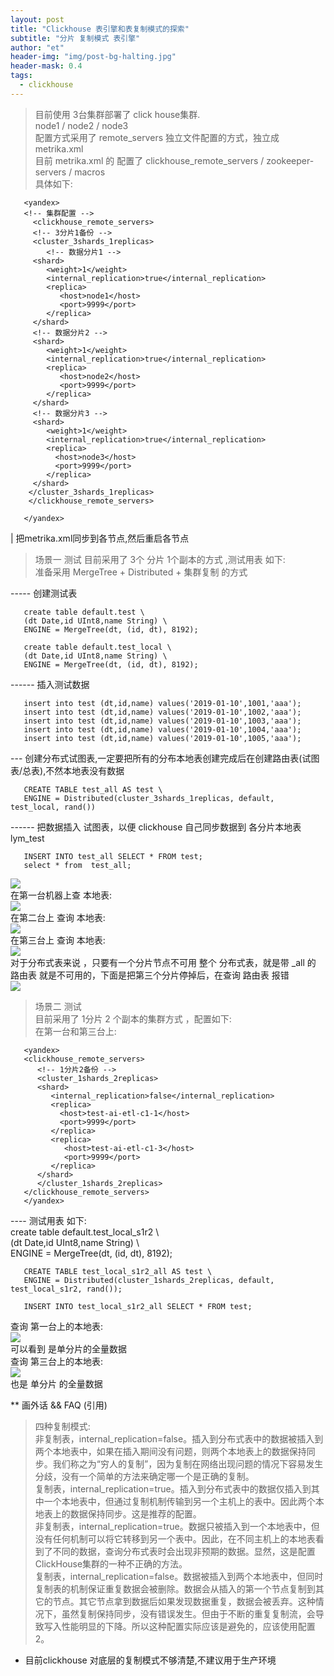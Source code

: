 ```yaml
---
layout: post
title: "Clickhouse 表引擎和表复制模式的探索"
subtitle: "分片 复制模式 表引擎"
author: "et"
header-img: "img/post-bg-halting.jpg"
header-mask: 0.4
tags:
  - clickhouse
---
```



>  目前使用 3台集群部署了 click house集群.    
>  node1 / node2 / node3    
>  配置方式采用了  remote_servers   独立文件配置的方式，独立成  metrika.xml    
>  目前 metrika.xml 的 配置了  clickhouse_remote_servers  /  zookeeper-servers /  macros    
>  具体如下:   

       <yandex>
       <!-- 集群配置 -->
         <clickhouse_remote_servers>
         <!-- 3分片1备份 -->
         <cluster_3shards_1replicas>
            <!-- 数据分片1 -->
         <shard>
            <weight>1</weight>
            <internal_replication>true</internal_replication>
            <replica>
               <host>node1</host>
               <port>9999</port>
            </replica>
         </shard>
         <!-- 数据分片2 -->
         <shard>
            <weight>1</weight>
            <internal_replication>true</internal_replication>
            <replica>
               <host>node2</host>
               <port>9999</port>
            </replica>
         </shard>
         <!-- 数据分片3 -->
         <shard>
            <weight>1</weight>
            <internal_replication>true</internal_replication>
            <replica>
              <host>node3</host>
              <port>9999</port>
            </replica>
         </shard>
        </cluster_3shards_1replicas>
        </clickhouse_remote_servers>
       
       </yandex>   


| 把metrika.xml同步到各节点,然后重启各节点   

>  场景一    测试
>  目前采用了  3个 分片 1个副本的方式  ,测试用表 如下:    
>    准备采用    MergeTree + Distributed + 集群复制  的方式    

----- 创建测试表    

       create table default.test \    
       (dt Date,id UInt8,name String) \    
       ENGINE = MergeTree(dt, (id, dt), 8192);    
       
       create table default.test_local \    
       (dt Date,id UInt8,name String) \    
       ENGINE = MergeTree(dt, (id, dt), 8192);      

------ 插入测试数据     

       insert into test (dt,id,name) values('2019-01-10',1001,'aaa');    
       insert into test (dt,id,name) values('2019-01-10',1002,'aaa');    
       insert into test (dt,id,name) values('2019-01-10',1003,'aaa');    
       insert into test (dt,id,name) values('2019-01-10',1004,'aaa');    
       insert into test (dt,id,name) values('2019-01-10',1005,'aaa');    

--- 创建分布式试图表,一定要把所有的分布本地表创建完成后在创建路由表(试图表/总表),不然本地表没有数据    
 
       CREATE TABLE test_all AS test \    
       ENGINE = Distributed(cluster_3shards_1replicas, default, test_local, rand())    

------ 把数据插入 试图表，以便 clickhouse 自己同步数据到 各分片本地表 lym_test    

       INSERT INTO test_all SELECT * FROM test;    
       select * from  test_all;    

![](/img/in-post/clickhouse-engine-replication.jpg)    
  在第一台机器上查 本地表:    
![](/img/in-post/clickhouse-engine-replication-1.jpg)    
  在第二台上 查询 本地表:    
![](/img/in-post/clickhouse-engine-replication-2.jpg)    
  在第三台上 查询 本地表:    
![](/img/in-post/clickhouse-engine-replication-3.jpg)    
  对于分布式表来说 ，只要有一个分片节点不可用 整个 分布式表，就是带 _all 的 路由表 就是不可用的，下面是把第三个分片停掉后，在查询 路由表 报错    
![](/img/in-post/clickhouse-engine-replication-4.jpg)    



>  场景二   测试    
>  目前采用了  1分片 2 个副本的集群方式  ，配置如下:    
>  在第一台和第三台上:    

       <yandex>
       <clickhouse_remote_servers>
          <!-- 1分片2备份 -->
          <cluster_1shards_2replicas>
          <shard>
             <internal_replication>false</internal_replication>
             <replica>
               <host>test-ai-etl-c1-1</host>
               <port>9999</port>
             </replica>
             <replica>
                <host>test-ai-etl-c1-3</host>
                <port>9999</port>
             </replica>
          </shard>
          </cluster_1shards_2replicas>
       </clickhouse_remote_servers>
       </yandex>    

---- 测试用表 如下:    
       create table default.test_local_s1r2 \    
       (dt Date,id UInt8,name String) \    
       ENGINE = MergeTree(dt, (id, dt), 8192);    
       
       CREATE TABLE test_local_s1r2_all AS test \    
       ENGINE = Distributed(cluster_1shards_2replicas, default, test_local_s1r2, rand());    
       
       INSERT INTO test_local_s1r2_all SELECT * FROM test;    

  查询 第一台上的本地表:    
![](/img/in-post/clickhouse-engine-replication-5.jpg)    
  可以看到 是单分片的全量数据    
  查询 第三台上的本地表:   
![](/img/in-post/clickhouse-engine-replication-6.jpg)    
  也是 单分片 的全量数据     




**   画外话 && FAQ (引用)

> 四种复制模式:    
>非复制表，internal_replication=false。插入到分布式表中的数据被插入到两个本地表中，如果在插入期间没有问题，则两个本地表上的数据保持同步。我们称之为“穷人的复制”，因为复制在网络出现问题的情况下容易发生分歧，没有一个简单的方法来确定哪一个是正确的复制。    
>复制表，internal_replication=true。插入到分布式表中的数据仅插入到其中一个本地表中，但通过复制机制传输到另一个主机上的表中。因此两个本地表上的数据保持同步。这是推荐的配置。    
>非复制表，internal_replication=true。数据只被插入到一个本地表中，但没有任何机制可以将它转移到另一个表中。因此，在不同主机上的本地表看到了不同的数据，查询分布式表时会出现非预期的数据。显然，这是配置ClickHouse集群的一种不正确的方法。    
>复制表，internal_replication=false。数据被插入到两个本地表中，但同时复制表的机制保证重复数据会被删除。数据会从插入的第一个节点复制到其它的节点。其它节点拿到数据后如果发现数据重复，数据会被丢弃。这种情况下，虽然复制保持同步，没有错误发生。但由于不断的重复复制流，会导致写入性能明显的下降。所以这种配置实际应该是避免的，应该使用配置2。    

*  目前clickhouse 对底层的复制模式不够清楚,不建议用于生产环境

